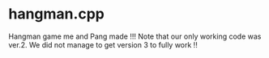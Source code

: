 # hangman.cpp
Hangman game me and Pang made
!!! Note that our only working code was ver.2. We did not manage to get version 3 to fully work !!
